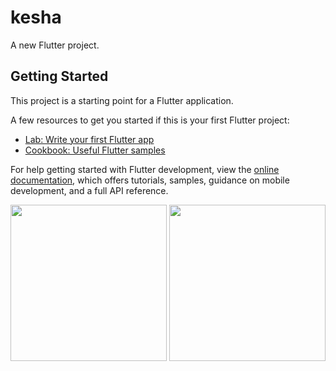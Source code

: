 # kesha

A new Flutter project.

## Getting Started

This project is a starting point for a Flutter application.

A few resources to get you started if this is your first Flutter project:

- [Lab: Write your first Flutter app](https://docs.flutter.dev/get-started/codelab)
- [Cookbook: Useful Flutter samples](https://docs.flutter.dev/cookbook)

For help getting started with Flutter development, view the
[online documentation](https://docs.flutter.dev/), which offers tutorials,
samples, guidance on mobile development, and a full API reference.


<img src="https://github.com/KeshaShingala/Interviwe/assets/118449869/dac0d859-bd4a-428e-94e3-f826e0d53892" width="250px">

<img src="https://github.com/KeshaShingala/Interviwe/assets/118449869/ea17a31e-3fc2-4f07-8bb8-5f3cda308e61" width="250px">

